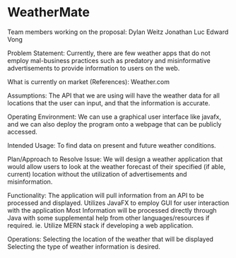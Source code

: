 # WeatherMate
Team members working on the proposal:
Dylan Weitz
Jonathan Luc
Edward Vong

Problem Statement:
Currently, there are few weather apps that do not employ mal-business practices such as predatory and misinformative advertisements to provide information to users on the web. 

What is currently on market (References):
Weather.com

Assumptions:
The API that we are using will have the weather data for all locations that the user can input, and that the information is accurate. 

Operating Environment:
We can use a graphical user interface like javafx, and we can also deploy the program onto a webpage that can be publicly accessed. 

Intended Usage:
To find data on present and future weather conditions. 

Plan/Approach to Resolve Issue:
We will design a weather application that would allow users to look at the weather forecast of their specified (if able, current) location without the utilization of advertisements and misinformation. 

Functionality:
The application will pull information from an API to be processed and displayed.
Utilizes JavaFX to employ GUI for user interaction with the application
Most Information will be processed directly through Java with some supplemental help from other languages/resources if required.
ie. Utilize MERN stack if developing a web application. 

Operations: 
Selecting the location of the weather that will be displayed
Selecting the type of weather information is desired. 
